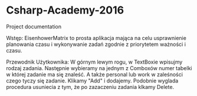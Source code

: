 # Csharp-Academy-2016
Project documentation

Wstęp:
EisenhowerMatrix to prosta aplikacja mająca na celu usprawnienie planowania czasu i wykonywanie zadań zgodnie z priorytetem ważności i czasu. 

Przewodnik Użytkownika:
W górnym lewym rogu, w TextBoxie wpisujmy rodzaj zadania. Następnie wybieramy na jednym z Comboxów numer tabelki w której zadanie ma się znaleść. A także personal lub work w zaleśności czego tyczy się zadanie. Klikamy "Add" i dodajemy. Podobnie wyglada procedura usuniecia z tym, że po zazaczeniu zadania klkamy Delete.
